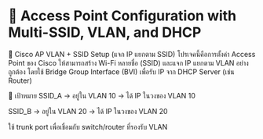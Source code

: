 # 📡 Access Point Configuration with Multi-SSID, VLAN, and DHCP

📶 Cisco AP VLAN + SSID Setup (แจก IP แยกตาม SSID)
โปรเจคนี้คือการตั้งค่า Access Point ของ Cisco ให้สามารถสร้าง Wi-Fi หลายชื่อ (SSID) และแจก IP แยกตาม VLAN อย่างถูกต้อง โดยใช้ Bridge Group Interface (BVI) เพื่อรับ IP จาก DHCP Server (เช่น Router)

📌 เป้าหมาย
SSID_A → อยู่ใน VLAN 10 → ได้ IP ในวงของ VLAN 10

SSID_B → อยู่ใน VLAN 20 → ได้ IP ในวงของ VLAN 20

ใช้ trunk port เพื่อเชื่อมกับ switch/router ที่รองรับ VLAN
